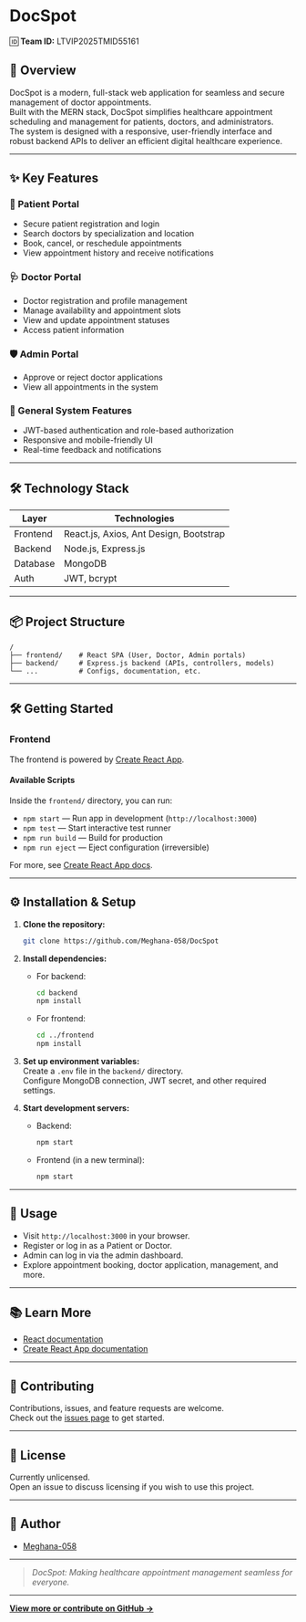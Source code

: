 # DocSpot

🆔 **Team ID:** LTVIP2025TMID55161

## 🏥 Overview

DocSpot is a modern, full-stack web application for seamless and secure management of doctor appointments.  
Built with the MERN stack, DocSpot simplifies healthcare appointment scheduling and management for patients, doctors, and administrators.  
The system is designed with a responsive, user-friendly interface and robust backend APIs to deliver an efficient digital healthcare experience.

---

## ✨ Key Features

### 👤 Patient Portal
- Secure patient registration and login
- Search doctors by specialization and location
- Book, cancel, or reschedule appointments
- View appointment history and receive notifications

### 🩺 Doctor Portal
- Doctor registration and profile management
- Manage availability and appointment slots
- View and update appointment statuses
- Access patient information

### 🛡️ Admin Portal
- Approve or reject doctor applications
- View all appointments in the system

### 🔐 General System Features
- JWT-based authentication and role-based authorization
- Responsive and mobile-friendly UI
- Real-time feedback and notifications

---

## 🛠️ Technology Stack

| Layer      | Technologies                                   |
|------------|-----------------------------------------------|
| Frontend   | React.js, Axios, Ant Design, Bootstrap        |
| Backend    | Node.js, Express.js                           |
| Database   | MongoDB                                       |
| Auth       | JWT, bcrypt                                   |

---

## 📦 Project Structure

```
/
├── frontend/    # React SPA (User, Doctor, Admin portals)
├── backend/     # Express.js backend (APIs, controllers, models)
└── ...          # Configs, documentation, etc.
```

---

## 🛠️ Getting Started

### Frontend

The frontend is powered by [Create React App](https://github.com/facebook/create-react-app).

#### Available Scripts

Inside the `frontend/` directory, you can run:

- `npm start` — Run app in development (`http://localhost:3000`)
- `npm test` — Start interactive test runner
- `npm run build` — Build for production
- `npm run eject` — Eject configuration (irreversible)

For more, see [Create React App docs](https://facebook.github.io/create-react-app/docs/getting-started).

---
## ⚙️ Installation & Setup

1. **Clone the repository:**
   ```bash
   git clone https://github.com/Meghana-058/DocSpot
   ```
2. **Install dependencies:**
   - For backend:
     ```bash
     cd backend
     npm install
     ```
   - For frontend:
     ```bash
     cd ../frontend
     npm install
     ```
3. **Set up environment variables:**  
   Create a `.env` file in the `backend/` directory.  
   Configure MongoDB connection, JWT secret, and other required settings.

4. **Start development servers:**
   - Backend:
     ```bash
     npm start
     ```
   - Frontend (in a new terminal):
     ```bash
     npm start
     ```

---
## 🚀 Usage

- Visit `http://localhost:3000` in your browser.
- Register or log in as a Patient or Doctor.
- Admin can log in via the admin dashboard.
- Explore appointment booking, doctor application, management, and more.

---
## 📚 Learn More

- [React documentation](https://reactjs.org/)
- [Create React App documentation](https://facebook.github.io/create-react-app/docs/getting-started)

---

## 🤝 Contributing

Contributions, issues, and feature requests are welcome.  
Check out the [issues page](https://github.com/Meghana-058/DocSpot/issues) to get started.

---

## 📝 License

Currently unlicensed.  
Open an issue to discuss licensing if you wish to use this project.

---

## 👤 Author

- [Meghana-058](https://github.com/Meghana-058)

---

> _DocSpot: Making healthcare appointment management seamless for everyone._

---

**[View more or contribute on GitHub →](https://github.com/Meghana-058/DocSpot)**
